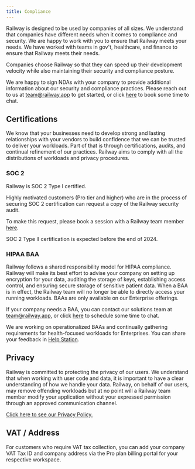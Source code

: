```yaml
---
title: Compliance
---
```


Railway is designed to be used by companies of all sizes. We understand that companies have different needs when it comes to compliance and security. We are happy to work with you to ensure that Railway meets your needs. We have worked with teams in gov't, healthcare, and finance to ensure that Railway meets their needs. 

Companies choose Railway so that they can speed up their development velocity while also maintaining their security and compliance posture.

We are happy to sign NDAs with your company to provide additional information about our security and compliance practices. Please reach out to us at [team@railway.app](mailto:team@railway.app) to get started, or click [here](https://cal.com/team/railway/demonew) to book some time to chat.

## Certifications

We know that your businesses need to develop strong and lasting relationships with your vendors to build confidence that we can be trusted to deliver your workloads. Part of that is through certifications, audits, and continual refinement of our practices. Railway aims to comply with all the distributions of workloads and privacy procedures.

### SOC 2

Railway is SOC 2 Type I certified. 

Highly motivated customers (Pro tier and higher) who are in the process of securing SOC 2 certification can request a copy of the Railway security audit. 

To make this request, please book a session with a Railway team member [here](https://cal.com/team/railway/demonew).

SOC 2 Type II certification is expected before the end of 2024.

### HIPAA BAA

Railway follows a shared responsibility model for HIPAA compliance. Railway will make its best effort to advise your company on setting up encryption for your data, auditing the storage of keys, establishing access control, and ensuring secure storage of sensitive patient data. When a BAA is in effect, the Railway team will no longer be able to directly access your running workloads. BAAs are only available on our Enterprise offerings.

If your company needs a BAA, you can contact our solutions team at [team@railway.app](mailto:team@railway.app), or click [here](https://cal.com/team/railway/demonew) to schedule some time to chat.

We are working on operationalized BAAs and continually gathering requirements for health-focused workloads for Enterprises. You can share your feedback in [Help Station](https://station.railway.com/feedback).

## Privacy

Railway is committed to protecting the privacy of our users. We understand that when working with user code and data, it is important to have a clear understanding of how we handle your data. Railway, on behalf of our users, may remove offending workloads but at no point will a Railway team member modify your application without your expressed permission through an approved communication channel.

[Click here to see our Privacy Policy.](https://railway.app/legal/privacy)

## VAT / Address

For customers who require VAT tax collection, you can add your company VAT Tax ID and company address via the Pro plan billing portal for your respective workspace.
